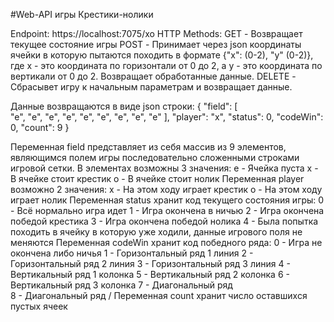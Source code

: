 #Web-API игры Крестики-нолики

Endpoint: https://localhost:7075/xo
HTTP Methods: 
GET - Возвращает текущее состояние игры
POST - Принимает через json координаты ячейки в которую пытаются походить в формате {"x": (0-2), "y" (0-2)}, где x - это координата по горизонтали от 0 до 2, а y - это координата по вертикали от 0 до 2. Возвращает обработанные данные.
DELETE - Сбрасывет игру к начальным параметрам и возвращает данные.

Данные возвращаются в виде json строки:
{
  "field": [    
    "e",
    "e",
    "e",
    "e",
    "e",
    "e",
    "e",
    "e",
    "e"
  ],
  "player": "x",
  "status": 0,
  "codeWin": 0,
  "count": 9
}

Переменная field представляет из себя массив из 9 элементов, являющимся полем игры последовательно сложенными строками игровой сетки.
В элементах возможны 3 значения:
    e - Ячейка пуста
    x - В ячейке стоит крестик
    o - В ячейке стоит нолик
Переменная player возможно 2 значения:
    x - На этом ходу играет крестик
    o - На этом ходу играет нолик
Переменная status хранит код текущего состояния игры:
    0 - Всё нормально игра идет
    1 - Игра окончена в ничью
    2 - Игра окончена победой крестика
    3 - Игра окончена победой нолика
    4 - Была попытка походить в ячейку в которую уже ходили, данные игрового поля не меняются
Переменная codeWin хранит код победного ряда:
    0 - Игра не окончена либо ничья
    1 - Горизонтальный ряд 1 линия
    2 - Горизонтальный ряд 2 линия
    3 - Горизонтальный ряд 3 линия
    4 - Вертикальный ряд 1 колонка
    5 - Вертикальный ряд 2 колонка
    6 - Вертикальный ряд 3 колонка
    7 - Диагональный ряд \
    8 - Диагональный ряд /
Переменная count хранит число оставшихся пустых ячеек
